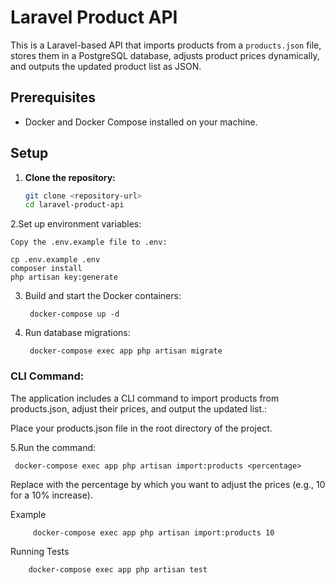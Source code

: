 # Laravel Product API

This is a Laravel-based API that imports products from a `products.json` file, stores them in a PostgreSQL database, adjusts product prices dynamically, and outputs the updated product list as JSON.

## Prerequisites

- Docker and Docker Compose installed on your machine.

## Setup

1. **Clone the repository:**
   ```bash
   git clone <repository-url>
   cd laravel-product-api
   
2.Set up environment variables:

    Copy the .env.example file to .env:
    
    cp .env.example .env
    composer install
    php artisan key:generate

3. Build and start the Docker containers:

        docker-compose up -d
4. Run database migrations:

        docker-compose exec app php artisan migrate
### CLI Command:


The application includes a CLI command to import products from products.json, adjust their prices, and output the updated list.:



 Place your products.json file in the root directory of the project.
 
 5.Run the command:

     docker-compose exec app php artisan import:products <percentage>

Replace <percentage> with the percentage by which you want to adjust the prices (e.g., 10 for a 10% increase).

Example


         docker-compose exec app php artisan import:products 10
         
Running Tests


        docker-compose exec app php artisan test











